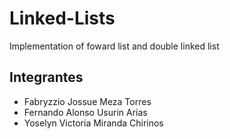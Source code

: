 # Linked-Lists
Implementation of foward list and double linked list
## Integrantes
- Fabryzzio Jossue Meza Torres
- Fernando Alonso Usurin Arias
- Yoselyn Victoria Miranda Chirinos
